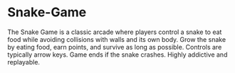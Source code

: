 # Snake-Game
The Snake Game is a classic arcade where players control a snake to eat food while avoiding collisions with walls and its own body. Grow the snake by eating food, earn points, and survive as long as possible. Controls are typically arrow keys. Game ends if the snake crashes. Highly addictive and replayable.
